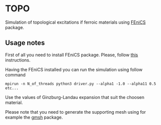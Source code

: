# TOPO

Simulation of topological excitations if ferroic materials using [FEniCS](https://fenicsproject.org/) package.

## Usage notes

First of all you need to install FEniCS package. Please, follow [this](https://fenics.readthedocs.io/en/latest/installation.html) instructions.

Having the FEniCS installed you can run the simulation using follow command

```
mpirun -n N_of_threads python3 driver.py --alpha1 -1.0 --alpha11 0.5 etc...
```
Use the values of Ginzburg-Landau expansion that suit the choosen material.

Please note that you need to generate the supporting mesh using for example the [gmsh](https://gmsh.info/) package.
